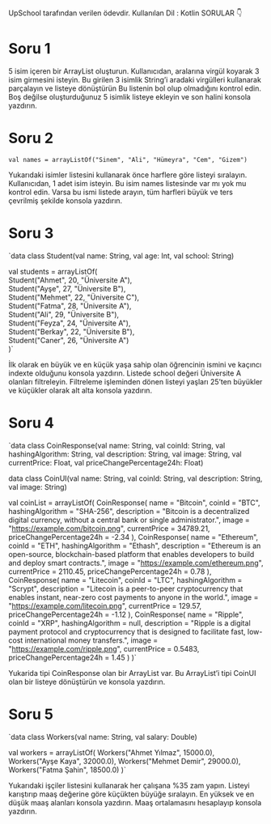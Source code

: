 UpSchool tarafından verilen ödevdir.
Kullanılan Dil : Kotlin
SORULAR 👇

# Soru 1
5 isim içeren bir ArrayList oluşturun.
Kullanıcıdan, aralarına virgül koyarak 3 isim girmesini isteyin.
Bu girilen 3 isimlik String’i aradaki virgülleri kullanarak parçalayın ve listeye dönüştürün
Bu listenin bol olup olmadığını kontrol edin.
Boş değilse oluşturduğunuz 5 isimlik listeye ekleyin ve son halini konsola yazdırın.

# Soru 2
`val names = arrayListOf("Sinem", "Ali", "Hümeyra", "Cem", "Gizem")`

Yukarıdaki isimler listesini kullanarak önce harflere göre listeyi sıralayın.
Kullanıcıdan, 1 adet isim isteyin.
Bu isim names listesinde var mı yok mu kontrol edin.
Varsa bu ismi listede arayın, tüm harfleri büyük ve ters çevrilmiş şekilde konsola yazdırın.

# Soru 3
`data class Student(val name: String, val age: Int, val school: String)  
  
val students = arrayListOf(  
    Student("Ahmet", 20, "Üniversite A"),  
    Student("Ayşe", 27, "Üniversite B"),  
    Student("Mehmet", 22, "Üniversite C"),  
    Student("Fatma", 28, "Üniversite A"),  
    Student("Ali", 29, "Üniversite B"),  
    Student("Feyza", 24, "Üniversite A"),  
    Student("Berkay", 22, "Üniversite B"),  
    Student("Caner", 26, "Üniversite A")  
)`

İlk olarak en büyük ve en küçük yaşa sahip olan öğrencinin ismini ve kaçıncı indexte olduğunu konsola yazdırın.
Listede school değeri Üniversite A olanları filtreleyin.
Filtreleme işleminden dönen listeyi yaşları 25’ten büyükler ve küçükler olarak alt alta konsola yazdırın.

# Soru 4
`data class CoinResponse(val name: String, val coinId: String, val hashingAlgorithm: String, val description: String, val image: String, val currentPrice: Float, val priceChangePercentage24h: Float)

data class CoinUI(val name: String, val coinId: String, val description: String, val image: String)

val coinList = arrayListOf(
    CoinResponse(
        name = "Bitcoin",
        coinId = "BTC",
        hashingAlgorithm = "SHA-256",
        description = "Bitcoin is a decentralized digital currency, without a central bank or single administrator.",
        image = "https://example.com/bitcoin.png",
        currentPrice = 34789.21,
        priceChangePercentage24h = -2.34
    ),
    CoinResponse(
        name = "Ethereum",
        coinId = "ETH",
        hashingAlgorithm = "Ethash",
        description = "Ethereum is an open-source, blockchain-based platform that enables developers to build and deploy smart contracts.",
        image = "https://example.com/ethereum.png",
        currentPrice = 2110.45,
        priceChangePercentage24h = 0.78
    ),
    CoinResponse(
        name = "Litecoin",
        coinId = "LTC",
        hashingAlgorithm = "Scrypt",
        description = "Litecoin is a peer-to-peer cryptocurrency that enables instant, near-zero cost payments to anyone in the world.",
        image = "https://example.com/litecoin.png",
        currentPrice = 129.57,
        priceChangePercentage24h = -1.12
    ),
    CoinResponse(
        name = "Ripple",
        coinId = "XRP",
        hashingAlgorithm = null,
        description = "Ripple is a digital payment protocol and cryptocurrency that is designed to facilitate fast, low-cost international money transfers.",
        image = "https://example.com/ripple.png",
        currentPrice = 0.5483,
        priceChangePercentage24h = 1.45
    )
)`

Yukarida tipi CoinResponse olan bir ArrayList var.
Bu ArrayList’i tipi CoinUI olan bir listeye dönüştürün ve konsola yazdırın.

# Soru 5
`data class Workers(val name: String, val salary: Double)

val workers = arrayListOf(
    Workers("Ahmet Yılmaz", 15000.0),
    Workers("Ayşe Kaya", 32000.0),
    Workers("Mehmet Demir", 29000.0),
    Workers("Fatma Şahin", 18500.0)
)`

Yukarıdaki işçiler listesini kullanarak her çalışana %35 zam yapın.
Listeyi karıştırıp maaş değerine göre küçükten büyüğe sıralayın.
En yüksek ve en düşük maaş alanları konsola yazdırın.
Maaş ortalamasını hesaplayıp konsola yazdırın.
